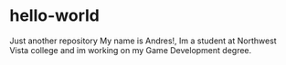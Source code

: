 # hello-world
Just another repository
My name is Andres!, Im a student at Northwest Vista college and im working on 
my Game Development degree.
